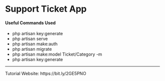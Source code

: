 <h1>Support Ticket App</h1>

<h4>Useful Commands Used</h4>
<ul>
    <li>php artisan key:generate</li>
    <li>php artisan serve</li>
    <li>php artisan make:auth</li>
    <li>php artisan migrate</li>
    <li>php artisan make:model Ticket/Category -m</li>
    <li>php artisan key:generate</li>

</ul>

<hr>

<p>Tutorial Website: https://bit.ly/2GE5PNO</p>